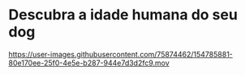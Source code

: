 # Descubra a idade humana do seu dog


https://user-images.githubusercontent.com/75874462/154785881-80e170ee-25f0-4e5e-b287-944e7d3d2fc9.mov

